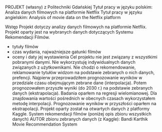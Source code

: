 PROJEKT (własny) z Politechniki Gdańskiej
Tytuł pracy w języku polskim:  Analiza danych filmowych na platformie Netflix
Tytuł pracy w języku angielskim:  Analysis of movie data on the Netflix platform

Wstęp
Projekt dotyczy analizy danych filmowych na platformie Netflix.
Projekt oparty jest na wybranych danych  dotyczących Systemu Rekomendacji Filmów.
- tytuły filmów
- czas wydania, najważniejsze gatunki filmów
- oceny i daty jej wystawienia
Cel projektu nie jest związany z wszystkimi pobranymi danymi. Nie wykorzystuję indywidualnych danych związanych z użytkownikami. Nie chodzi o rekomendowanie, reklamowanie tytułów widzom na podstawie zebranych o nich danych, prefencji.
Najpierw przeprowadziłem prognozowanie wyników w przedziale czasu obejmującym zebrane dane (interpolacja).
Potem prognozowałem przyszłe wyniki (do 2030 r.) na podstawie zebranych danych (ekstrapolacja).
Badania oparłem na regresji wielomianowej. Dla znajdowania wartości pośrednich w obecnych czasach wykorzystałem metodę interpolacji. Prognozowanie wyników w przyszłości oparłem na ekstrapolacji. 
Projekt oparty został na otwartych danych z platformy Kaggle.
System rekomendacji filmów (poniżej opis zbioru wszystkich danych)
AUTOR zbioru zebranych danych (z Kaggle): Bandi Karthik
Movie Recommendation System

